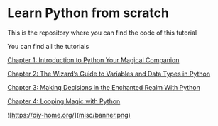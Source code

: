 # Learn Python from scratch
This is the repository where you can find the code of this tutorial

You can find all the tutorials

[Chapter 1: Introduction to Python Your Magical Companion](https://diy-home.org/2023/07/04/introduction-to-python-your-magical-companion/)

[Chapter 2: The Wizard’s Guide to Variables and Data Types in Python](https://diy-home.org/2023/07/11/the-wizards-guide-to-variables-and-data-types-in-python/)

[Chapter 3: Making Decisions in the Enchanted Realm With Python](https://diy-home.org/2023/07/18/making-decisions-in-the-enchanted-realm-with-python/)

[Chapter 4: Looping Magic with Python](https://diy-home.org/2023/07/25/looping-magic-with-python/)

![https://diy-home.org/](misc/banner.png)
